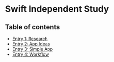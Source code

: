 # Swift Independent Study

## Table of contents

+ [Entry 1: Research](entries/entry01-research.md)
+ [Entry 2: App Ideas](entries/entry02-week2.md)
+ [Entry 3: Simple App](entries/entry03-week3.md)
+ [Entry 4: Workflow](entries/entry04-week4.md)